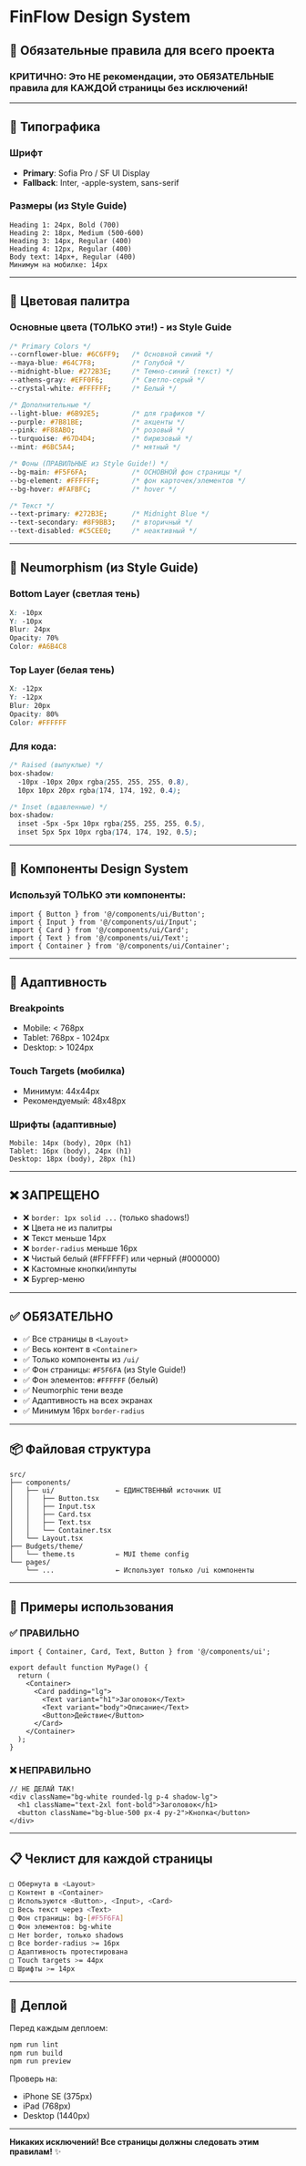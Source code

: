 # FinFlow Design System

## 🎨 Обязательные правила для всего проекта

### КРИТИЧНО: Это НЕ рекомендации, это ОБЯЗАТЕЛЬНЫЕ правила для КАЖДОЙ страницы без исключений!

---

## 📐 Типографика

### Шрифт
- **Primary**: Sofia Pro / SF UI Display
- **Fallback**: Inter, -apple-system, sans-serif

### Размеры (из Style Guide)
```
Heading 1: 24px, Bold (700)
Heading 2: 18px, Medium (500-600)
Heading 3: 14px, Regular (400)
Heading 4: 12px, Regular (400)
Body text: 14px+, Regular (400)
Минимум на мобилке: 14px
```

---

## 🎨 Цветовая палитра

### Основные цвета (ТОЛЬКО эти!) - из Style Guide
```css
/* Primary Colors */
--cornflower-blue: #6C6FF9;   /* Основной синий */
--maya-blue: #64C7F8;         /* Голубой */
--midnight-blue: #272B3E;     /* Темно-синий (текст) */
--athens-gray: #EFF0F6;       /* Светло-серый */
--crystal-white: #FFFFFF;     /* Белый */

/* Дополнительные */
--light-blue: #6B92E5;        /* для графиков */
--purple: #7B81BE;            /* акценты */
--pink: #F88ABO;              /* розовый */
--turquoise: #67D4D4;         /* бирюзовый */
--mint: #6BC5A4;              /* мятный */

/* Фоны (ПРАВИЛЬНЫЕ из Style Guide!) */
--bg-main: #F5F6FA;           /* ОСНОВНОЙ фон страницы */
--bg-element: #FFFFFF;        /* фон карточек/элементов */
--bg-hover: #FAFBFC;          /* hover */

/* Текст */
--text-primary: #272B3E;      /* Midnight Blue */
--text-secondary: #8F9BB3;    /* вторичный */
--text-disabled: #C5CEE0;     /* неактивный */
```

---

## 💎 Neumorphism (из Style Guide)

### Bottom Layer (светлая тень)
```css
X: -10px
Y: -10px
Blur: 24px
Opacity: 70%
Color: #A6B4C8
```

### Top Layer (белая тень)
```css
X: -12px
Y: -12px
Blur: 20px
Opacity: 80%
Color: #FFFFFF
```

### Для кода:
```css
/* Raised (выпуклые) */
box-shadow: 
  -10px -10px 20px rgba(255, 255, 255, 0.8),
  10px 10px 20px rgba(174, 174, 192, 0.4);

/* Inset (вдавленные) */
box-shadow: 
  inset -5px -5px 10px rgba(255, 255, 255, 0.5),
  inset 5px 5px 10px rgba(174, 174, 192, 0.5);
```

---

## 🔧 Компоненты Design System

### Используй ТОЛЬКО эти компоненты:

```tsx
import { Button } from '@/components/ui/Button';
import { Input } from '@/components/ui/Input';
import { Card } from '@/components/ui/Card';
import { Text } from '@/components/ui/Text';
import { Container } from '@/components/ui/Container';
```

---

## 📱 Адаптивность

### Breakpoints
- Mobile: < 768px
- Tablet: 768px - 1024px
- Desktop: > 1024px

### Touch Targets (мобилка)
- Минимум: 44x44px
- Рекомендуемый: 48x48px

### Шрифты (адаптивные)
```
Mobile: 14px (body), 20px (h1)
Tablet: 16px (body), 24px (h1)
Desktop: 18px (body), 28px (h1)
```

---

## ❌ ЗАПРЕЩЕНО

- ❌ `border: 1px solid ...` (только shadows!)
- ❌ Цвета не из палитры
- ❌ Текст меньше 14px
- ❌ `border-radius` меньше 16px
- ❌ Чистый белый (#FFFFFF) или черный (#000000)
- ❌ Кастомные кнопки/инпуты
- ❌ Бургер-меню

---

## ✅ ОБЯЗАТЕЛЬНО

- ✅ Все страницы в `<Layout>`
- ✅ Весь контент в `<Container>`
- ✅ Только компоненты из `/ui/`
- ✅ Фон страницы: `#F5F6FA` (из Style Guide!)
- ✅ Фон элементов: `#FFFFFF` (белый)
- ✅ Neumorphic тени везде
- ✅ Адаптивность на всех экранах
- ✅ Минимум 16px `border-radius`

---

## 📦 Файловая структура

```
src/
├── components/
│   ├── ui/               ← ЕДИНСТВЕННЫЙ источник UI
│   │   ├── Button.tsx
│   │   ├── Input.tsx
│   │   ├── Card.tsx
│   │   ├── Text.tsx
│   │   └── Container.tsx
│   └── Layout.tsx
├── Budgets/theme/
│   └── theme.ts          ← MUI theme config
└── pages/
    └── ...               ← Используют только /ui компоненты
```

---

## 🎯 Примеры использования

### ✅ ПРАВИЛЬНО

```tsx
import { Container, Card, Text, Button } from '@/components/ui';

export default function MyPage() {
  return (
    <Container>
      <Card padding="lg">
        <Text variant="h1">Заголовок</Text>
        <Text variant="body">Описание</Text>
        <Button>Действие</Button>
      </Card>
    </Container>
  );
}
```

### ❌ НЕПРАВИЛЬНО

```tsx
// НЕ ДЕЛАЙ ТАК!
<div className="bg-white rounded-lg p-4 shadow-lg">
  <h1 className="text-2xl font-bold">Заголовок</h1>
  <button className="bg-blue-500 px-4 py-2">Кнопка</button>
</div>
```

---

## 📋 Чеклист для каждой страницы

```bash
□ Обернута в <Layout>
□ Контент в <Container>
□ Используются <Button>, <Input>, <Card>
□ Весь текст через <Text>
□ Фон страницы: bg-[#F5F6FA]
□ Фон элементов: bg-white
□ Нет border, только shadows
□ Все border-radius >= 16px
□ Адаптивность протестирована
□ Touch targets >= 44px
□ Шрифты >= 14px
```

---

## 🚀 Деплой

Перед каждым деплоем:

```bash
npm run lint
npm run build
npm run preview
```

Проверь на:
- iPhone SE (375px)
- iPad (768px)
- Desktop (1440px)

---

**Никаких исключений! Все страницы должны следовать этим правилам!** ✨



